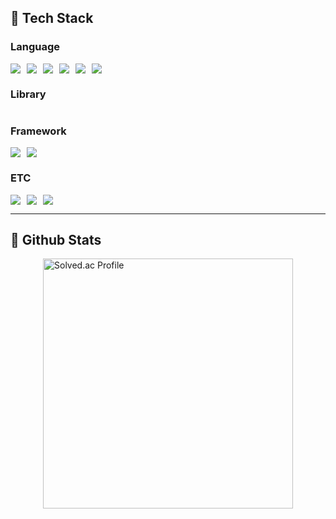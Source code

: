 ## 🧱 Tech Stack  

### Language  
<div style="display: flex; flex-wrap: wrap; gap: 10px;">
    <img src="https://img.shields.io/badge/Python-3776AB?style=flat-square&logo=Python&logoColor=white"/>
    <img src="https://img.shields.io/badge/Java-007396?style=flat-square&logo=Java&logoColor=white"/>
    <img src="https://img.shields.io/badge/C-A8B9CC?style=flat-square&logo=C&logoColor=white"/>
    <img src="https://img.shields.io/badge/C++-00599C?style=flat-square&logo=C%2B%2B&logoColor=white"/>
    <img src="https://img.shields.io/badge/JavaScript-F7DF1E?style=flat-square&logo=JavaScript&logoColor=white"/>
    <img src="https://img.shields.io/badge/Kotlin-7F52FF?style=flat-square&logo=Kotlin&logoColor=white"/>
</div>



### Library  
<div style="display: flex; flex-wrap: wrap; gap: 10px;">
</div>  
 
### Framework
<div style="display: flex; flex-wrap: wrap; gap: 10px;">
    <img src="https://img.shields.io/badge/Flask-000000?style=flat-square&logo=Flask&logoColor=white"/>
    <img src="https://img.shields.io/badge/Spring-6DB33F?style=flat-square&logo=Spring&logoColor=white"/>
</div>


### ETC  
<div style="display: flex; flex-wrap: wrap; gap: 10px;">
    <img src="https://img.shields.io/badge/Amazon AWS-232F3E?style=flat-square&logo=Amazon AWS&logoColor=white"/>
    <img src="https://img.shields.io/badge/Slack-4A154B?style=flat-square&logo=Slack&logoColor=white"/>
    <img src="https://img.shields.io/badge/MySQL-4479A1?style=flat-square&logo=MySQL&logoColor=white"/>
</div>  

---

## 🤔 Github Stats  
<div style="display: flex; flex-wrap: wrap; justify-content: center; gap: 10px;">
    <a href="https://solved.ac/bluepaper38/">
        <img src="http://mazassumnida.wtf/api/v2/generate_badge?boj=bluepaper38" alt="Solved.ac Profile" style="width: 400px;"/>
    </a>
</div>
